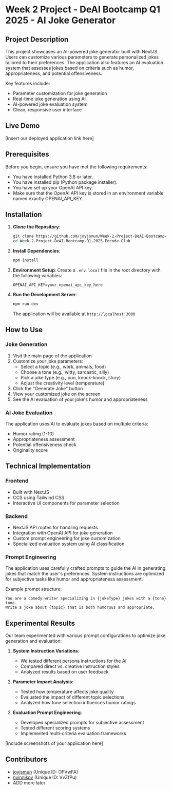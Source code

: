 # Week 2 Project - DeAI Bootcamp Q1 2025 - AI Joke Generator

## Project Description
This project showcases an AI-powered joke generator built with NextJS. Users can customize various parameters to generate personalized jokes tailored to their preferences. The application also features an AI evaluation system that assesses jokes based on criteria such as humor, appropriateness, and potential offensiveness.

Key features include:
- Parameter customization for joke generation
- Real-time joke generation using AI
- AI-powered joke evaluation system
- Clean, responsive user interface

## Live Demo
[Insert our deployed application link here]

## Prerequisites
Before you begin, ensure you have met the following requirements:

- You have installed Python 3.8 or later.
- You have installed pip (Python package installer).
- You have set up your OpenAI API key.
- Make sure that the OpenAI API key is stored in an environment variable named exactly OPENAI_API_KEY.


## Installation

1. **Clone the Repository**:
    ```sh
    git clone https://github.com/joyjsmun/Week-2-Project-DeAI-Bootcamp-Q1-2025-Encode-Club.git
    cd Week-2-Project-DeAI-Bootcamp-Q1-2025-Encode-Club
    ```

2. **Install Dependencies**:
    ```sh
    npm install
    ```

3. **Environment Setup**:
    Create a `.env.local` file in the root directory with the following variables:
    ```
    OPENAI_API_KEY=your_openai_api_key_here
    ```

4. **Run the Development Server**:
    ```sh
    npm run dev
    ```
    The application will be available at `http://localhost:3000`

## How to Use

### Joke Generation
1. Visit the main page of the application
2. Customize your joke parameters:
   - Select a topic (e.g., work, animals, food)
   - Choose a tone (e.g., witty, sarcastic, silly)
   - Pick a joke type (e.g., pun, knock-knock, story)
   - Adjust the creativity level (temperature)
3. Click the "Generate Joke" button
4. View your customized joke on the screen
5. See the AI evaluation of your joke's humor and appropriateness

### AI Joke Evaluation
The application uses AI to evaluate jokes based on multiple criteria:
- Humor rating (1-10)
- Appropriateness assessment
- Potential offensiveness check
- Originality score

## Technical Implementation

### Frontend
- Built with NextJS
- CCS using Tailwind CSS
- Interactive UI components for parameter selection

### Backend
- NextJS API routes for handling requests
- Integration with OpenAI API for joke generation
- Custom prompt engineering for joke customization
- Specialized evaluation system using AI classification

### Prompt Engineering
The application uses carefully crafted prompts to guide the AI in generating jokes that match the user's preferences. System instructions are optimized for subjective tasks like humor and appropriateness assessment.

Example prompt structure:
```
You are a comedy writer specializing in {jokeType} jokes with a {tone} tone.
Write a joke about {topic} that is both humorous and appropriate.
```


## Experimental Results

Our team experimented with various prompt configurations to optimize joke generation and evaluation:

1. **System Instruction Variations**:
   - We tested different persona instructions for the AI
   - Compared direct vs. creative instruction styles
   - Analyzed results based on user feedback

2. **Parameter Impact Analysis**:
   - Tested how temperature affects joke quality
   - Evaluated the impact of different topic selections
   - Analyzed how tone selection influences humor ratings

3. **Evaluation Prompt Engineering**:
   - Developed specialized prompts for subjective assessment
   - Tested different scoring systems
   - Implemented multi-criteria evaluation frameworks

[Include screenshots of your application here]

## Contributors
- [joyjsmun](https://github.com/joyjsmun) (Unique ID: OFVwFA)
- [nvinnikov](https://github.com/nvinnikov) (Unique ID: VvZfPu)
- ADD more later
